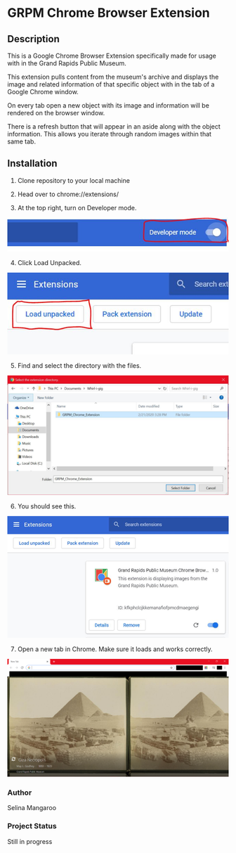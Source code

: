 # GRPM Chrome Browser Extension

## Description

This is a Google Chrome Browser Extension specifically made for usage with in the Grand Rapids Public Museum.

This extension pulls content from the museum's archive and displays the image and related information of that specific object with in the tab of a Google Chrome window.

On every tab open a new object with its image and information will be rendered on the browser window.

There is a refresh button that will appear in an aside along with the object information. This allows you iterate through random images within that same tab.

## Installation

1. Clone repository to your local machine

2. Head over to chrome://extensions/

3. At the top right, turn on Developer mode.

![Image](/assets/images/readme/1.JPG)

4. Click Load Unpacked.

![Image](/assets/images/readme/2.JPG)

5. Find and select the directory with the files.

![Image](/assets/images/readme/3.JPG)

6. You should see this.

![Image](/assets/images/readme/4.JPG)

7. Open a new tab in Chrome. Make sure it loads and works correctly.

![Image](/assets/images/readme/5.png)

### Author
Selina Mangaroo

### Project Status
Still in progress

